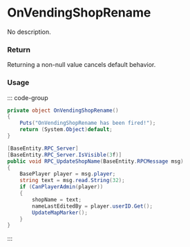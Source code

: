 <Badge type="danger" text="Carbon Compatible"/><Badge type="warning" text="Oxide Compatible"/>
# OnVendingShopRename
No description.
### Return
Returning a non-null value cancels default behavior.

### Usage
::: code-group
```csharp [Example]
private object OnVendingShopRename()
{
	Puts("OnVendingShopRename has been fired!");
	return (System.Object)default;
}
```
```csharp [Source — Assembly-CSharp @ VendingMachine]
[BaseEntity.RPC_Server]
[BaseEntity.RPC_Server.IsVisible(3f)]
public void RPC_UpdateShopName(BaseEntity.RPCMessage msg)
{
	BasePlayer player = msg.player;
	string text = msg.read.String(32);
	if (CanPlayerAdmin(player))
	{
		shopName = text;
		nameLastEditedBy = player.userID.Get();
		UpdateMapMarker();
	}
}

```
:::
